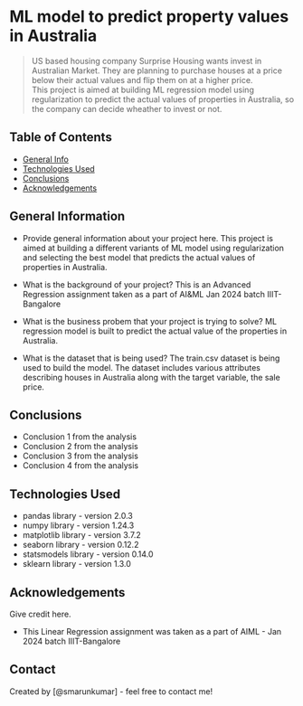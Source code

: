 # ML model to predict property values in Australia
> US based housing company Surprise Housing wants invest in Australian Market. They are planning to purchase houses at a price below their actual values and flip them on at a higher price.  
> This project is aimed at building ML regression model using regularization to predict the actual values of properties in Australia, so the company can decide wheather to invest or not.

## Table of Contents
* [General Info](#general-information)
* [Technologies Used](#technologies-used)
* [Conclusions](#conclusions)
* [Acknowledgements](#acknowledgements)

<!-- You can include any other section that is pertinent to your problem -->

## General Information
- Provide general information about your project here.
  This project is aimed at building a different variants of ML model using regularization and selecting the best model that predicts the actual values of properties in Australia.
  
- What is the background of your project?
  This is an Advanced Regression assignment taken as a part of AI&ML Jan 2024 batch IIIT-Bangalore
  
- What is the business probem that your project is trying to solve?
  ML regression model is built to predict the actual value of the properties in Australia.

- What is the dataset that is being used?
  The train.csv dataset is being used to build the model. The dataset includes various attributes describing houses in Australia along with the target variable, the sale price. 

<!-- You don't have to answer all the questions - just the ones relevant to your project. -->

## Conclusions
- Conclusion 1 from the analysis
- Conclusion 2 from the analysis
- Conclusion 3 from the analysis
- Conclusion 4 from the analysis

<!-- You don't have to answer all the questions - just the ones relevant to your project. -->


## Technologies Used
- pandas library - version 2.0.3
- numpy library - version 1.24.3
- matplotlib library - version 3.7.2
- seaborn library - version 0.12.2
- statsmodels library - version 0.14.0
- sklearn library - version 1.3.0

<!-- As the libraries versions keep on changing, it is recommended to mention the version of library used in this project -->

## Acknowledgements
Give credit here.
- This Linear Regression assignment was taken as a part of AIML - Jan 2024 batch IIIT-Bangalore


## Contact
Created by [@smarunkumar] - feel free to contact me!


<!-- Optional -->
<!-- ## License -->
<!-- This project is open source and available under the [... License](). -->

<!-- You don't have to include all sections - just the one's relevant to your project -->